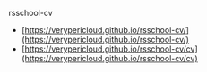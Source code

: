rsschool-cv
* [https://verypericloud.github.io/rsschool-cv/](https://verypericloud.github.io/rsschool-cv/) 
* [https://verypericloud.github.io/rsschool-cv/cv](https://verypericloud.github.io/rsschool-cv/cv) 
